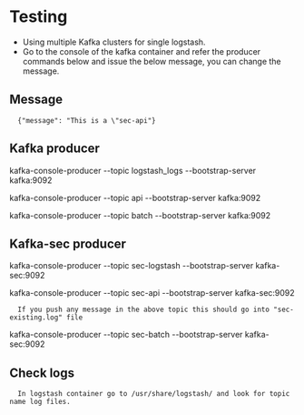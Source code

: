 # __Testing__

- Using multiple Kafka clusters for single logstash. 
- Go to the console of the kafka container and refer the producer commands below and issue the below message, you can change the message.

## __Message__

      {"message": "This is a \"sec-api"}

## __Kafka producer__
kafka-console-producer --topic logstash_logs --bootstrap-server kafka:9092

kafka-console-producer --topic api --bootstrap-server kafka:9092

kafka-console-producer --topic batch --bootstrap-server kafka:9092

## __Kafka-sec producer__
kafka-console-producer --topic sec-logstash --bootstrap-server kafka-sec:9092

kafka-console-producer --topic sec-api --bootstrap-server kafka-sec:9092

      If you push any message in the above topic this should go into "sec-existing.log" file

kafka-console-producer --topic sec-batch --bootstrap-server kafka-sec:9092


## __Check logs__

      In logstash container go to /usr/share/logstash/ and look for topic name log files.

